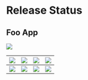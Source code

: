 # Release Status

## Foo App
<img src="https://img.shields.io/badge/Last updated-18/09/2019-blueviolet" />

|<img src="https://img.shields.io/badge/local-lightgrey" />|<img src="https://img.shields.io/badge/DEV-lightgrey" />|<img src="https://img.shields.io/badge/STA-9cf" />|<img src="https://img.shields.io/badge/PRO-blue" />|
|--------------|--------------|--------------|--------------|
|<img src="https://img.shields.io/badge/v1.0.1-preview5-yellow" />|<img src="https://img.shields.io/badge/v1.0.1-preview4-yellow" />|<img src="https://img.shields.io/badge/v1.0-green" />|<img src="https://img.shields.io/badge/v1.0-green" />|
